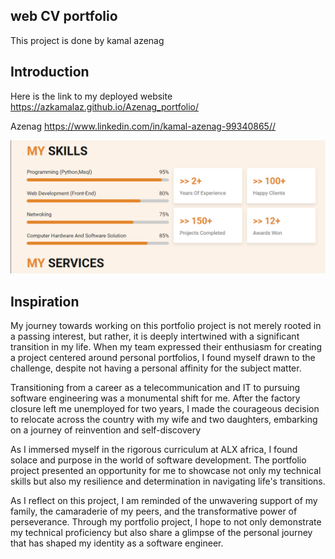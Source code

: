 ## web CV portfolio
This project is done by kamal azenag
## Introduction
Here is the link to my deployed website <https://azkamalaz.github.io/Azenag_portfolio/>

Azenag <https://www.linkedin.com/in/kamal-azenag-99340865//>

![my skills](image.png)


## Inspiration
My journey towards working on this portfolio project is not merely rooted in a passing interest, but rather, it is deeply intertwined with a significant transition in my life. When my team expressed their enthusiasm for creating a project centered around personal portfolios, I found myself drawn to the challenge, despite not having a personal affinity for the subject matter.

Transitioning from a career as a telecommunication and IT to pursuing software engineering was a monumental shift for me. After the factory closure left me unemployed for two years, I made the courageous decision to relocate across the country with my wife and two daughters, embarking on a journey of reinvention and self-discovery

As I immersed myself in the rigorous curriculum at ALX africa, I found solace and purpose in the world of software development. The portfolio project presented an opportunity for me to showcase not only my technical skills but also my resilience and determination in navigating life's transitions.

As I reflect on this project, I am reminded of the unwavering support of my family, the camaraderie of my peers, and the transformative power of perseverance. Through my portfolio project, I hope to not only demonstrate my technical proficiency but also share a glimpse of the personal journey that has shaped my identity as a software engineer.